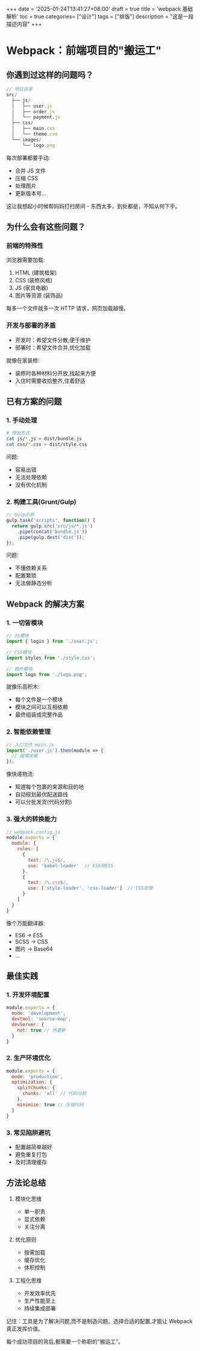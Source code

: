 +++
date = '2025-01-24T13:41:27+08:00'
draft = true
title = 'webpack 基础解析'
toc = true
categories= ["设计"]
tags = ["排版"]
description = "这是一段描述内容"
+++

# Webpack：前端项目的"搬运工"

## 你遇到过这样的问题吗？

```javascript
// 项目目录
src/
  ├── js/
  │   ├── user.js
  │   ├── order.js
  │   └── payment.js
  ├── css/
  │   ├── main.css
  │   └── theme.css
  └── images/
      └── logo.png
```

每次部署都要手动:
- 合并 JS 文件
- 压缩 CSS
- 处理图片
- 更新版本号...

这让我想起小时候帮妈妈打扫房间 - 东西太多，到处都是，不知从何下手。

## 为什么会有这些问题？

### 前端的特殊性
浏览器需要加载:
1. HTML (建筑框架)
2. CSS (装修风格)
3. JS (家具电器)
4. 图片等资源 (装饰品)

每多一个文件就多一次 HTTP 请求，网页加载越慢。

### 开发与部署的矛盾
- 开发时：希望文件分散,便于维护
- 部署时：希望文件合并,优化加载

就像在家装修:
- 装修时各种材料分开放,找起来方便
- 入住时需要收拾整齐,住着舒适

## 已有方案的问题

### 1. 手动处理
```bash
# 原始方式
cat js/*.js > dist/bundle.js
cat css/*.css > dist/style.css
```
问题:
- 容易出错
- 无法处理依赖
- 没有优化机制

### 2. 构建工具(Grunt/Gulp)
```javascript
// Gulp示例
gulp.task('scripts', function() {
  return gulp.src('src/js/*.js')
    .pipe(concat('bundle.js'))
    .pipe(gulp.dest('dist'));
});
```
问题:
- 不懂依赖关系
- 配置繁琐
- 无法做静态分析

## Webpack 的解决方案

### 1. 一切皆模块
```javascript
// JS模块
import { login } from './user.js';

// CSS模块
import styles from './style.css';

// 图片模块
import logo from './logo.png';
```

就像乐高积木:
- 每个文件是一个模块
- 模块之间可以互相依赖
- 最终组装成完整作品

### 2. 智能依赖管理
```javascript
// 入口文件 main.js
import('./user.js').then(module => {
  // 按需加载
});
```

像快递物流:
- 知道每个包裹的来源和目的地
- 自动规划最优配送路线
- 可以分批发货(代码分割)

### 3. 强大的转换能力
```javascript
// webpack.config.js
module.exports = {
  module: {
    rules: [
      {
        test: /\.js$/,
        use: 'babel-loader'  // ES6转ES5
      },
      {
        test: /\.css$/,
        use: ['style-loader', 'css-loader']  // CSS处理
      }
    ]
  }
}
```

像个万能翻译器:
- ES6 → ES5
- SCSS → CSS
- 图片 → Base64
- ...

## 最佳实践

### 1. 开发环境配置
```javascript
module.exports = {
  mode: 'development',
  devtool: 'source-map',
  devServer: {
    hot: true // 热更新
  }
}
```

### 2. 生产环境优化
```javascript
module.exports = {
  mode: 'production',
  optimization: {
    splitChunks: {
      chunks: 'all' // 代码分割
    },
    minimize: true // 压缩代码
  }
}
```

### 3. 常见陷阱避坑
- 配置越简单越好
- 避免重复打包
- 及时清理缓存

## 方法论总结

1. 模块化思维
   - 单一职责
   - 显式依赖
   - 关注分离

2. 优化原则
   - 按需加载
   - 缓存优化
   - 体积控制

3. 工程化思维
   - 开发效率优先
   - 生产性能至上
   - 持续集成部署

记住：工具是为了解决问题,而不是制造问题。选择合适的配置,才能让 Webpack 真正发挥价值。

每个成功项目的背后,都需要一个称职的"搬运工"。
